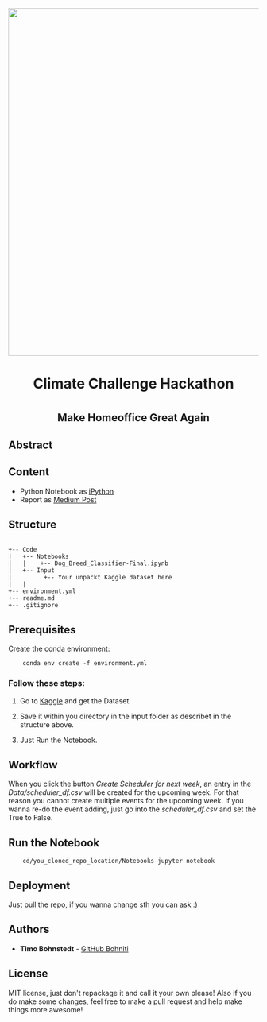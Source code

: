 <div align="center"> 
<img src="Images/header.png" width="700px;">
<h1>Climate Challenge Hackathon<h1>
<h2>Make Homeoffice Great Again<h2>
</div>

## Abstract




## Content

- Python Notebook as [iPython](https://github.com/bohniti/capstone-project/blob/master/dog-breed-classifier-final.ipynb)
- Report as [Medium Post](https://timo-bohnstedt.medium.com/my-first-deep-learning-project-with-pytorch-dogbreeds-5750fbc0f9da)


## Structure

```

+-- Code
|   +-- Notebooks                        
|   |    +-- Dog_Breed_Classifier-Final.ipynb
|   +-- Input                      
|         +-- Your unpackt Kaggle dataset here                       
|   |                  
+-- environment.yml                    
+-- readme.md
+-- .gitignore    

```

## Prerequisites

Create the conda environment:

``` 
    conda env create -f environment.yml
```



### Follow these steps:


1) Go to [Kaggle](https://www.kaggle.com/c/dog-breed-identification) and get the Dataset.

2) Save it within you directory in the input folder as describet in the structure above.

3) Just Run the Notebook.


## Workflow

When you click the button *Create Scheduler for next week*, an entry in the *Data/scheduler_df.csv* will be created for the upcoming week.
For that reason you cannot create multiple events for the upcoming week. If you wanna re-do the event adding, just go into the *scheduler_df.csv* 
and set the True to False.


## Run the Notebook

```
    cd/you_cloned_repo_location/Notebooks jupyter notebook
```

## Deployment

Just pull the repo, if you wanna change sth you can ask :)

## Authors

* **Timo Bohnstedt** - [GitHub Bohniti](https://github.com/bohniti)



## License

MIT license, just don't repackage it and call it your own please!
Also if you do make some changes, feel free to make a pull request and help make things more awesome!

